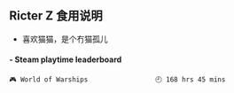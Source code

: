 ## Ricter Z 食用说明
- 喜欢猫猫，是个冇猫孤儿

<!-- steam-box start -->
#### - Steam playtime leaderboard
```text
🎮 World of Warships                 🕘 168 hrs 45 mins
```
<!-- Powered by https://github.com/YouEclipse/steam-box . -->
<!-- steam-box end -->
